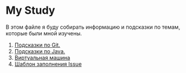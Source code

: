 # My Study

В этом файле я буду собирать информацию и подсказки по темам, которые были мной изучены.

1. [Подсказки по Git.]()
2. [Подсказки по Java.]()
3. [Виртуальная машина]()
4. [Шаблон заполнения Issue]()

